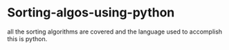 # Sorting-algos-using-python
all the sorting algorithms are covered and the language used to accomplish this is python.
